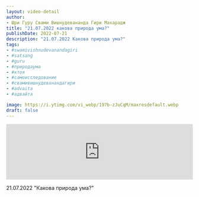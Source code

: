 ```yaml
---
layout: video-detail
author:
- Шри Гуру Свами Вишнудевананда Гири Махарадж
title: "21.07.2022 какова природа ума?"
publishDate: 2022-07-21
description: "21.07.2022 Какова природа ума?"
tags: 
- #swamivishnudevanandagiri
- #satsang
- #guru
- #природаума
- #ктоя
- #самоисследование
- #свамивишнудеванандагири
- #advaita
- #адвайта

image: https://i.ytimg.com/vi_webp/197b-zJuCqM/maxresdefault.webp
draft: false
---
```


<iframe width="100%" src="https://www.youtube.com/embed/197b-zJuCqM" frameborder="0" allowfullscreen=""></iframe> 

 21.07.2022 "Какова природа ума?"

  

 